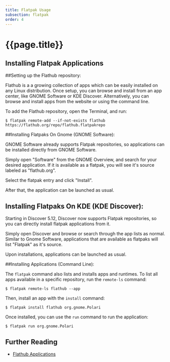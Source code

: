 ```yaml
---
title: Flatpak Usage
subsection: flatpak
order: 4
---
```


# {{page.title}}

## Installing Flatpak Applications

##Setting up the Flathub repository:

Flathub is a a growing collection of apps which can be easily installed on any Linux distribution. Once setup, you can browse and install from an app center, like GNOME Software or KDE Discover. Alternatively, you can browse and install apps from the website or using the command line.

To add the Flathub repository, open the Terminal, and run:

```
$ flatpak remote-add --if-not-exists flathub https://flathub.org/repo/flathub.flatpakrepo
```



##Installing Flatpaks On Gnome (GNOME Software):

GNOME Software already supports Flatpak repositories, so applications can be installed directly from GNOME Software.

Simply open "Software" from the GNOME Overview, and search for your desired application. If it is available as a flatpak, you will see it's source labeled as "flathub.org".

Select the flatpak entry and click "Install".

After that, the application can be launched as usual.



## Installing Flatpaks On KDE (KDE Discover):

Starting in Discover 5.12, Discover now supports Flatpak repositories, so you can directly install flatpak applications from it.

Simply open Discover and browse or search through the app lists as normal. Similar to Gnome Software, applications that are available as flatpaks will list "Flatpak" as it's source.

Upon installations, applications can be launched as usual.



##Installing Applications (Command Line):

The `flatpak` command also lists and installs apps and runtimes. To list all apps available in a specific repository, run the `remote-ls` command:

```
$ flatpak remote-ls flathub --app
```

Then, install an app with the `install` command:

```
$ flatpak install flathub org.gnome.Polari
```

Once installed, you can use the `run` command to run the application:

```
$ flatpak run org.gnome.Polari
```



## Further Reading

* [Flathub Applications](https://flathub.org/apps.html)
